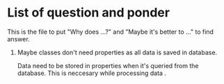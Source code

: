# List of question and ponder

This is the file to put "Why does ...?" and "Maybe it's better to ..." to find answer.

1. Maybe classes don't need properties as all data is saved in database.

    Data need to be stored in properties when it's queried from the database. This is neccesary while processing data .